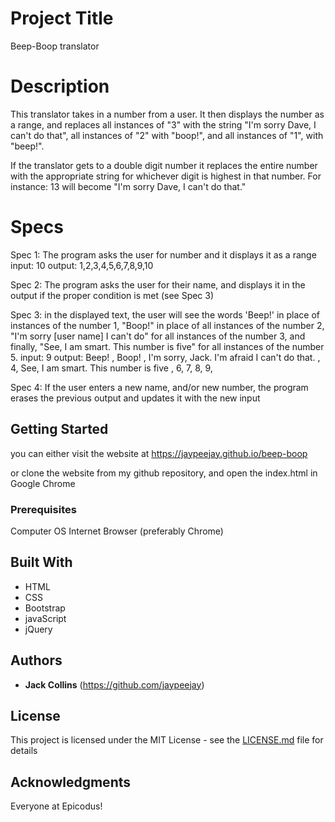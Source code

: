 # Project Title

Beep-Boop translator

# Description

This translator takes in a number from a user. It then displays the number as a range, and replaces all instances of "3" with the string "I'm sorry Dave, I can't do that", all instances of "2" with "boop!", and all instances of "1", with "beep!".

If the translator gets to a double digit number it replaces the entire number with the appropriate string for whichever digit is highest in that number. For instance: 13 will become "I'm sorry Dave, I can't do that."

# Specs

Spec 1: The program asks the user for number and it displays it as a range
  input: 10
  output: 1,2,3,4,5,6,7,8,9,10

Spec 2: The program asks the user for their name, and displays it in the output if the proper condition is met (see Spec 3)

Spec 3: in the displayed text, the user will see the words 'Beep!' in place of instances of the number 1, "Boop!" in place of all instances of the number 2, "I'm sorry [user name] I can't do" for all instances of the number 3, and finally, "See, I am smart. This number is five" for all instances of the number 5.
input: 9
output: Beep! , Boop! , I'm sorry, Jack. I'm afraid I can't do that. , 4, See, I am smart. This number is five , 6, 7, 8, 9,

Spec 4: If the user enters a new name, and/or new number, the program erases the previous output and updates it with the new input



## Getting Started

you can either visit the website at https://jaypeejay.github.io/beep-boop

or clone the website from my github repository, and open the index.html in Google Chrome

### Prerequisites

Computer
OS
Internet Browser (preferably Chrome)



## Built With

* HTML
* CSS
* Bootstrap
* javaScript
* jQuery



## Authors

* **Jack Collins**  (https://github.com/jaypeejay)



## License

This project is licensed under the MIT License - see the [LICENSE.md](LICENSE.md) file for details

## Acknowledgments

Everyone at Epicodus!

